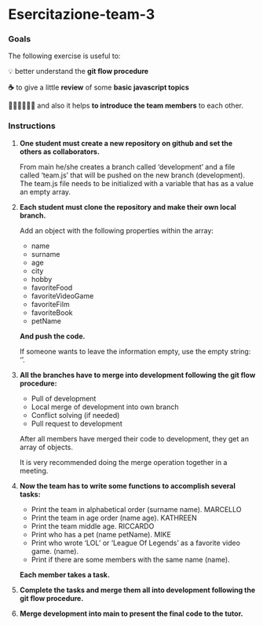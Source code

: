# Esercitazione-team-3
### **Goals**

The following exercise is useful to:

💡 better understand the **git flow procedure** 

**☕** to give a little **review** of some **basic javascript topics** 

🧑‍🔧🧑‍🔧🧑‍🔧 and also it helps **to introduce the team members** to each other.

### **Instructions**

1. **One student must create a new repository on github and set the others as collaborators.** 
    
    From main he/she creates a branch called ‘development’ and a file called ‘team.js’ that will be pushed on the new branch (development). The team.js file needs to be initialized with a variable that has as a value an empty array.
    
2. **Each student must clone the repository and make their own local branch.**
    
    Add an object with the following properties within the array:
    
    - name
    - surname
    - age
    - city
    - hobby
    - favoriteFood
    - favoriteVideoGame
    - favoriteFilm
    - favoriteBook
    - petName
    
    **And push the code.**
    
    If someone wants to leave the information empty, use the empty string: ‘’.
    
3. **All the branches have to merge into development following the git flow procedure:**
    - Pull of development
    - Local merge of development into own branch
    - Conflict solving (if needed)
    - Pull request to development
    
    After all members have merged their code to development, they get an array of objects.
    
    It is very recommended doing the merge operation together in a meeting.
    
4. **Now the team has to write some functions to accomplish several tasks:**
    - Print the team in alphabetical order (surname name).                               MARCELLO
    - Print the team in age order (name age).                                            KATHREEN
    - Print the team middle age.                                                         RICCARDO
    - Print who has a pet (name petName).                                                MIKE
    - Print who wrote ‘LOL’ or ‘League Of Legends’ as a favorite video game. (name). 
    - Print if there are some members with the same name (name).
    
    **Each member takes a task.**
    
5. **Complete the tasks and merge them all into development following the git flow procedure.**
    
    
6. **Merge development into main to present the final code to the tutor.**
